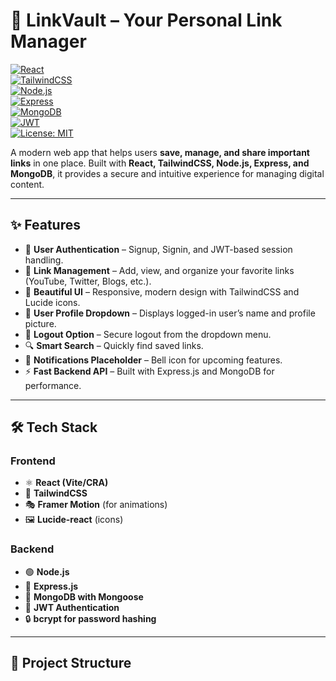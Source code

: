 # 📌 LinkVault – Your Personal Link Manager

[![React](https://img.shields.io/badge/Frontend-React-blue)](https://react.dev/)  
[![TailwindCSS](https://img.shields.io/badge/Styling-TailwindCSS-38B2AC)](https://tailwindcss.com/)  
[![Node.js](https://img.shields.io/badge/Backend-Node.js-green)](https://nodejs.org/)  
[![Express](https://img.shields.io/badge/API-Express-black)](https://expressjs.com/)  
[![MongoDB](https://img.shields.io/badge/Database-MongoDB-4EA94B)](https://www.mongodb.com/)  
[![JWT](https://img.shields.io/badge/Auth-JWT-orange)](https://jwt.io/)  
[![License: MIT](https://img.shields.io/badge/License-MIT-yellow.svg)](./LICENSE)

A modern web app that helps users **save, manage, and share important links** in one place. Built with **React, TailwindCSS, Node.js, Express, and MongoDB**, it provides a secure and intuitive experience for managing digital content.

---

## ✨ Features

- 🔐 **User Authentication** – Signup, Signin, and JWT-based session handling.
- 📂 **Link Management** – Add, view, and organize your favorite links (YouTube, Twitter, Blogs, etc.).
- 🎨 **Beautiful UI** – Responsive, modern design with TailwindCSS and Lucide icons.
- 👤 **User Profile Dropdown** – Displays logged-in user’s name and profile picture.
- 🚪 **Logout Option** – Secure logout from the dropdown menu.
- 🔍 **Smart Search** – Quickly find saved links.
- 🔔 **Notifications Placeholder** – Bell icon for upcoming features.
- ⚡ **Fast Backend API** – Built with Express.js and MongoDB for performance.

---

## 🛠️ Tech Stack

### Frontend

- ⚛️ **React (Vite/CRA)**
- 🎨 **TailwindCSS**
- 🎭 **Framer Motion** (for animations)
- 🖼️ **Lucide-react** (icons)

### Backend

- 🟢 **Node.js**
- 🚂 **Express.js**
- 🍃 **MongoDB with Mongoose**
- 🔑 **JWT Authentication**
- 🔒 **bcrypt for password hashing**

---

## 📂 Project Structure
